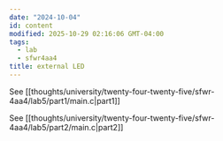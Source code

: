 ```yaml
---
date: "2024-10-04"
id: content
modified: 2025-10-29 02:16:06 GMT-04:00
tags:
  - lab
  - sfwr4aa4
title: external LED
---
```


See [[thoughts/university/twenty-four-twenty-five/sfwr-4aa4/lab5/part1/main.c|part1]]

See [[thoughts/university/twenty-four-twenty-five/sfwr-4aa4/lab5/part2/main.c|part2]]
